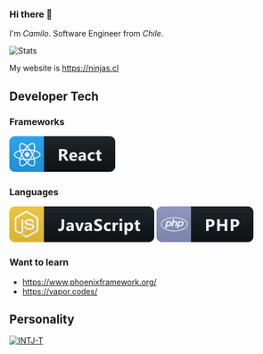 ### Hi there 👋

I'm *Camilo*. Software Engineer from *Chile*.

![Stats](https://github-readme-stats.vercel.app/api?username=clsource&show_icons=true&hide_border=true)

My website is https://ninjas.cl

## Developer Tech

### Frameworks 

<p align="left">
<img src="https://raw.githubusercontent.com/MikeCodesDotNET/ColoredBadges/master/svg/dev/frameworks/react.svg" alt="react">
</p>

### Languages 

<p align="left">
  <img src="https://raw.githubusercontent.com/MikeCodesDotNET/ColoredBadges/master/svg/dev/languages/js.svg?sanitize=true" alt="js">
  <img src="https://raw.githubusercontent.com/MikeCodesDotNET/ColoredBadges/master/svg/dev/languages/php.svg?sanitize=true" alt="php">
</p>

### Want to learn

- https://www.phoenixframework.org/
- https://vapor.codes/

## Personality

[![INTJ-T](https://user-images.githubusercontent.com/292738/91742866-ed706d00-eb84-11ea-8a57-c61f8e51400b.png)](https://www.16personalities.com/intj-personality)

<!--
**clsource/clsource** is a ✨ _special_ ✨ repository because its `README.md` (this file) appears on your GitHub profile.

Here are some ideas to get you started:

- 🔭 I’m currently working on ...
- 🌱 I’m currently learning ...
- 👯 I’m looking to collaborate on ...
- 🤔 I’m looking for help with ...
- 💬 Ask me about ...
- 📫 How to reach me: ...
- 😄 Pronouns: ...
- ⚡ Fun fact: ...
-->
